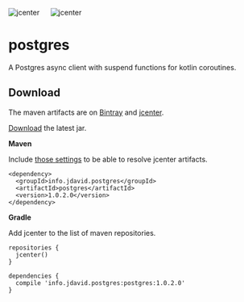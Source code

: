 ![jcenter](https://img.shields.io/badge/_jcenter_-1.0.2.0-6688ff.png?style=flat) &#x2003; ![jcenter](https://img.shields.io/badge/_Tests_-27/27-green.png?style=flat)
# postgres
A Postgres async client with suspend functions for kotlin coroutines.

## Download ##

The maven artifacts are on [Bintray](https://bintray.com/programingjd/maven/info.jdavid.postgres/view)
and [jcenter](https://bintray.com/search?query=info.jdavid.postgres).

[Download](https://bintray.com/artifact/download/programingjd/maven/info/jdavid/postgres/postgres/1.0.2.0/postgres-1.0.2.0.jar) the latest jar.

__Maven__

Include [those settings](https://bintray.com/repo/downloadMavenRepoSettingsFile/downloadSettings?repoPath=%2Fbintray%2Fjcenter)
 to be able to resolve jcenter artifacts.
```
<dependency>
  <groupId>info.jdavid.postgres</groupId>
  <artifactId>postgres</artifactId>
  <version>1.0.2.0</version>
</dependency>
```
__Gradle__

Add jcenter to the list of maven repositories.
```
repositories {
  jcenter()
}
```
```
dependencies {
  compile 'info.jdavid.postgres:postgres:1.0.2.0'
}
```